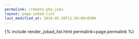 ```yaml
---
permalink: /remote-php-jobs
layout: page-jobad-list
last_modified_at: 2018-05-20T11:58:08+0300
---
```

{% include render_jobad_list.html permalink=page.permalink %}
